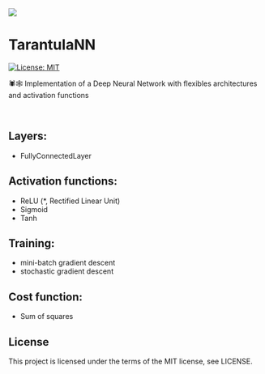 
<img src="https://github.com/moritzmitterdorfer/TarantulaNN/blob/master/imgs/logo.png">

# TarantulaNN
[![License: MIT](https://img.shields.io/badge/License-MIT-yellow.svg)](https://opensource.org/licenses/MIT)

🕷🕸 Implementation of a Deep Neural Network with flexibles architectures and activation functions

<br>

## Layers:

- FullyConnectedLayer

## Activation functions:

- ReLU (*, Rectified Linear Unit)
- Sigmoid
- Tanh

## Training:

- mini-batch gradient descent
- stochastic gradient descent

## Cost function:

- Sum of squares

## License
This project is licensed under the terms of the MIT license, see LICENSE.


